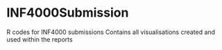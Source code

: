 # INF4000Submission
R codes for INF4000 submissions
Contains all visualisations created and used within the reports
